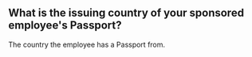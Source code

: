 ## What is the issuing country of your sponsored employee's Passport?
The country the employee has a Passport from.

